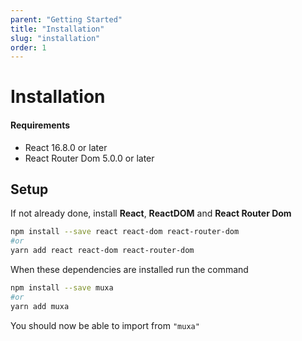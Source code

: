 ```yaml
---
parent: "Getting Started"
title: "Installation"
slug: "installation"
order: 1
---
```


# Installation

#### Requirements

- React 16.8.0 or later
- React Router Dom 5.0.0 or later

## Setup

If not already done, install **React**, **ReactDOM** and **React Router Dom**

```bash
npm install --save react react-dom react-router-dom
#or
yarn add react react-dom react-router-dom
```

When these dependencies are installed run the command

```bash
npm install --save muxa
#or
yarn add muxa
```

You should now be able to import from `"muxa"`
